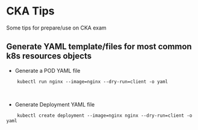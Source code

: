 # CKA Tips
Some tips for prepare/use on CKA exam

## Generate YAML template/files for most common k8s resources objects 

* Generate a POD YAML file
```
    kubectl run nginx --image=nginx --dry-run=client -o yaml
```
<br>

* Generate Deployment YAML file
```
    kubectl create deployment --image=nginx nginx --dry-run=client -o yaml
```